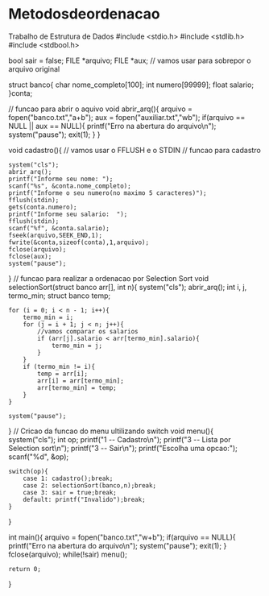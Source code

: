 # Metodosdeordenacao
Trabalho de Estrutura de Dados
#include <stdio.h>
#include <stdlib.h>
#include <stdbool.h>

bool sair = false;
FILE *arquivo;
FILE *aux; // vamos usar para sobrepor o arquivo original

struct banco{
    char nome_completo[100];
    int numero[99999];
    float salario;
}conta;


// funcao para abrir o aquivo 
void abrir_arq(){
    arquivo = fopen("banco.txt","a+b");
    aux = fopen("auxiliar.txt","wb");
    if(arquivo == NULL || aux == NULL){
        printf("Erro na abertura do arquivo\n");
        system("pause");
        exit(1);
    }
}

void cadastro(){
    // vamos usar o FFLUSH e o STDIN
    // funcao para cadastro
    
    system("cls");
    abrir_arq();
    printf("Informe seu nome: ");
    scanf("%s", &conta.nome_completo);
    printf("Informe o seu numero(no maximo 5 caracteres)");
    fflush(stdin);
    gets(conta.numero);
    printf("Informe seu salario:  ");
    fflush(stdin);
    scanf("%f", &conta.salario);
    fseek(arquivo,SEEK_END,1);
    fwrite(&conta,sizeof(conta),1,arquivo);
    fclose(arquivo);
    fclose(aux);
    system("pause");
}
// funcao para realizar a ordenacao por Selection Sort
void selectionSort(struct banco arr[], int n){
    system("cls");
    abrir_arq();
    int i, j, termo_min;
    struct banco temp;

    for (i = 0; i < n - 1; i++){
        termo_min = i;
        for (j = i + 1; j < n; j++){
            //vamos comparar os salarios
            if (arr[j].salario < arr[termo_min].salario){
                termo_min = j;
            }
        }
        if (termo_min != i){
            temp = arr[i];
            arr[i] = arr[termo_min];
            arr[termo_min] = temp;
        }
    }

    system("pause");
}
// Cricao da funcao do menu ultilizando switch
void menu(){
    system("cls");
    int op;
    printf("1 -- Cadastro\n");
    printf("3 -- Lista por Selection sort\n");
    printf("3 -- Sair\n");
    printf("Escolha uma opcao:");
    scanf("%d", &op);

    switch(op){
        case 1: cadastro();break;
        case 2: selectionSort(banco,n);break;
        case 3: sair = true;break;
        default: printf("Invalido");break;
    }
}

int main(){
    arquivo = fopen("banco.txt","w+b");
    if(arquivo == NULL){
        printf("Erro na abertura do arquivo\n");
        system("pause");
        exit(1);
    }
    fclose(arquivo);
    while(!sair)
    menu();    

    return 0;
}
